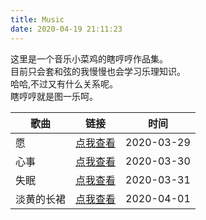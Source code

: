 ```yaml
---
title: Music
date: 2020-04-19 21:11:23
---
```

这里是一个音乐小菜鸡的瞎哼哼作品集。  
目前只会套和弦的我慢慢也会学习乐理知识。  
哈哈,不过又有什么关系呢。  
瞎哼哼就是图一乐呵。 


歌曲 | 链接 | 时间 
-|-|-
愿 | [点我查看](https://xjywhu.github.io/2020/04/19/愿/) | 2020-03-29
心事 | [点我查看](https://xjywhu.github.io/2020/04/19/心事/) | 2020-03-30
失眠 | [点我查看](https://xjywhu.github.io/2020/04/19/失眠/) | 2020-03-31
淡黄的长裙 | [点我查看](https://xjywhu.github.io/2020/04/19/淡黄的长裙/) | 2020-04-01

